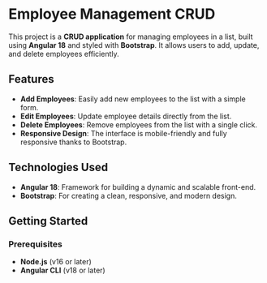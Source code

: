 # Employee Management CRUD

This project is a **CRUD application** for managing employees in a list, built using **Angular 18** and styled with **Bootstrap**. It allows users to add, update, and delete employees efficiently.

## Features

- **Add Employees**: Easily add new employees to the list with a simple form.
- **Edit Employees**: Update employee details directly from the list.
- **Delete Employees**: Remove employees from the list with a single click.
- **Responsive Design**: The interface is mobile-friendly and fully responsive thanks to Bootstrap.

## Technologies Used

- **Angular 18**: Framework for building a dynamic and scalable front-end.
- **Bootstrap**: For creating a clean, responsive, and modern design.

## Getting Started

### Prerequisites

- **Node.js** (v16 or later)
- **Angular CLI** (v18 or later)

